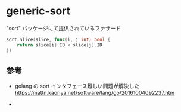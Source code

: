 # generic-sort

"sort" パッケージにて提供されているファサード

```go
sort.Slice(slice, func(i, j int) bool {
	return slice[i].ID < slice[j].ID
})
```

## 参考

- golang の sort インタフェース難しい問題が解決した
  https://mattn.kaoriya.net/software/lang/go/20161004092237.htm

- 
